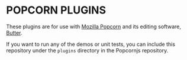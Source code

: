 POPCORN PLUGINS
===============

These plugins are for use with [Mozilla Popcorn][1] and its editing software, [Butter][2].

If you want to run any of the demos or unit tests, you can include this repository under the `plugins` directory in the Popcornjs repository.

[1]: http://mozillapopcorn.org/
[2]: https://github.com/mozilla/butter/
